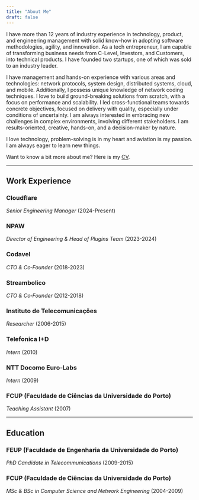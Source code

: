 ```yaml
---
title: "About Me"
draft: false
---
```


<!-- <img src="/img/me.png" style="height: 100px; width:100px; border-radius:50%;"/> -->

I have more than 12 years of industry experience in technology, product, and engineering management with solid know-how in adopting software methodologies, agility, and innovation. As a tech entrepreneur, I am capable of transforming business needs from C-Level, Investors, and Customers, into technical products. I have founded two startups, one of which was sold to an industry leader.

I have management and hands-on experience with various areas and technologies: network protocols, system design, distributed systems, cloud, and mobile. Additionally, I possess unique knowledge of network coding techniques. I love to build ground-breaking solutions from scratch, with a focus on performance and scalability. I led cross-functional teams towards concrete objectives, focused on delivery with quality, especially under conditions of uncertainty. I am always interested in embracing new challenges in complex environments, involving different stakeholders. I am results-oriented, creative, hands-on, and a decision-maker by nature.

I love technology, problem-solving is in my heart and aviation is my passion. I am always eager to learn new things.

Want to know a bit more about me? Here is my [CV](/content/Diogo_Ferreira_CV.pdf).

---

## Work Experience

### Cloudflare

_Senior Engineering Manager_ (2024-Present)

### NPAW

_Director of Engineering & Head of Plugins Team_ (2023-2024)

### Codavel

_CTO & Co‐Founder_ (2018-2023)

### Streambolico

_CTO & Co‐Founder_ (2012-2018)

### Instituto de Telecomunicações

_Researcher_ (2006-2015)

### Telefonica I+D

_Intern_ (2010)

### NTT Docomo Euro‐Labs

_Intern_ (2009)

### FCUP (Faculdade de Ciências da Universidade do Porto)

_Teaching Assistant_ (2007)

---

## Education

### FEUP (Faculdade de Engenharia da Universidade do Porto)

_PhD Candidate in Telecommunications_ (2009-2015)

### FCUP (Faculdade de Ciências da Universidade do Porto)

_MSc & BSc in Computer Science and Network Engineering_ (2004-2009)
